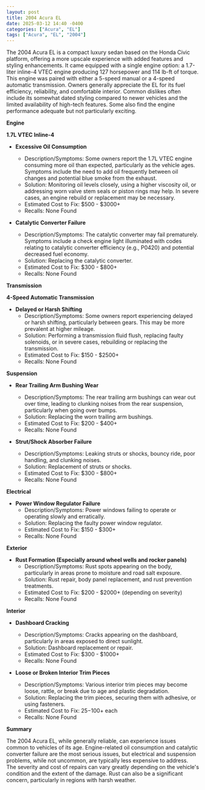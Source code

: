 ```yaml
---
layout: post
title: 2004 Acura EL
date: 2025-03-12 14:40 -0400
categories: ["Acura", "EL"]
tags: ["Acura", "EL", "2004"]
---
```

The 2004 Acura EL is a compact luxury sedan based on the Honda Civic platform, offering a more upscale experience with added features and styling enhancements. It came equipped with a single engine option: a 1.7-liter inline-4 VTEC engine producing 127 horsepower and 114 lb-ft of torque. This engine was paired with either a 5-speed manual or a 4-speed automatic transmission. Owners generally appreciate the EL for its fuel efficiency, reliability, and comfortable interior. Common dislikes often include its somewhat dated styling compared to newer vehicles and the limited availability of high-tech features. Some also find the engine performance adequate but not particularly exciting.

**Engine**

**1.7L VTEC Inline-4**

*   **Excessive Oil Consumption**
    *   Description/Symptoms: Some owners report the 1.7L VTEC engine consuming more oil than expected, particularly as the vehicle ages. Symptoms include the need to add oil frequently between oil changes and potential blue smoke from the exhaust.
    *   Solution: Monitoring oil levels closely, using a higher viscosity oil, or addressing worn valve stem seals or piston rings may help. In severe cases, an engine rebuild or replacement may be necessary.
    *   Estimated Cost to Fix: $500 - $3000+
    *   Recalls: None Found

*   **Catalytic Converter Failure**
    *   Description/Symptoms: The catalytic converter may fail prematurely. Symptoms include a check engine light illuminated with codes relating to catalytic converter efficiency (e.g., P0420) and potential decreased fuel economy.
    *   Solution: Replacing the catalytic converter.
    *   Estimated Cost to Fix: $300 - $800+
    *   Recalls: None Found

**Transmission**

**4-Speed Automatic Transmission**

*   **Delayed or Harsh Shifting**
    *   Description/Symptoms: Some owners report experiencing delayed or harsh shifting, particularly between gears. This may be more prevalent at higher mileage.
    *   Solution: Performing a transmission fluid flush, replacing faulty solenoids, or in severe cases, rebuilding or replacing the transmission.
    *   Estimated Cost to Fix: $150 - $2500+
    *   Recalls: None Found

**Suspension**

*   **Rear Trailing Arm Bushing Wear**
    *   Description/Symptoms: The rear trailing arm bushings can wear out over time, leading to clunking noises from the rear suspension, particularly when going over bumps.
    *   Solution: Replacing the worn trailing arm bushings.
    *   Estimated Cost to Fix: $200 - $400+
    *   Recalls: None Found

*   **Strut/Shock Absorber Failure**
    *   Description/Symptoms: Leaking struts or shocks, bouncy ride, poor handling, and clunking noises.
    *   Solution: Replacement of struts or shocks.
    *   Estimated Cost to Fix: $300 - $800+
    *   Recalls: None Found

**Electrical**

*   **Power Window Regulator Failure**
    *   Description/Symptoms: Power windows failing to operate or operating slowly and erratically.
    *   Solution: Replacing the faulty power window regulator.
    *   Estimated Cost to Fix: $150 - $300+
    *   Recalls: None Found

**Exterior**

*   **Rust Formation (Especially around wheel wells and rocker panels)**
    *   Description/Symptoms: Rust spots appearing on the body, particularly in areas prone to moisture and road salt exposure.
    *   Solution: Rust repair, body panel replacement, and rust prevention treatments.
    *   Estimated Cost to Fix: $200 - $2000+ (depending on severity)
    *   Recalls: None Found

**Interior**

*   **Dashboard Cracking**
    *   Description/Symptoms: Cracks appearing on the dashboard, particularly in areas exposed to direct sunlight.
    *   Solution: Dashboard replacement or repair.
    *   Estimated Cost to Fix: $300 - $1000+
    *   Recalls: None Found

*   **Loose or Broken Interior Trim Pieces**
    * Description/Symptoms: Various interior trim pieces may become loose, rattle, or break due to age and plastic degradation.
    * Solution: Replacing the trim pieces, securing them with adhesive, or using fasteners.
    * Estimated Cost to Fix: $25-$100+ each
    * Recalls: None Found

**Summary**

The 2004 Acura EL, while generally reliable, can experience issues common to vehicles of its age. Engine-related oil consumption and catalytic converter failure are the most serious issues, but electrical and suspension problems, while not uncommon, are typically less expensive to address. The severity and cost of repairs can vary greatly depending on the vehicle's condition and the extent of the damage. Rust can also be a significant concern, particularly in regions with harsh weather.

